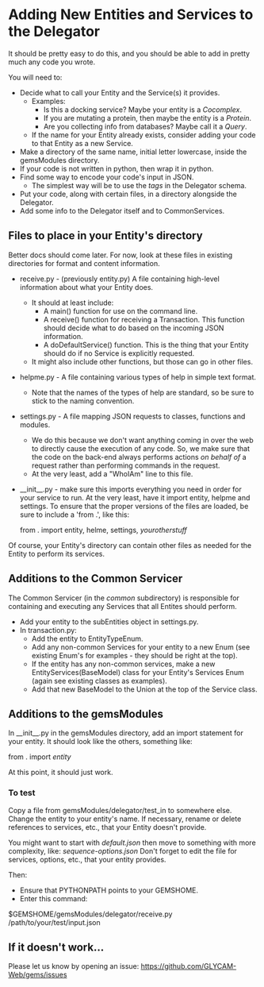 # Adding New Entities and Services to the Delegator

It should be pretty easy to do this, and you should be able to add in
pretty much any code you wrote.

You will need to:
* Decide what to call your Entity and the Service(s) it provides.
	* Examples:
		* Is this a docking service?  Maybe your entity is a _Cocomplex_.
		* If you are mutating a protein, then maybe the entity is a _Protein_.
		* Are you collecting info from databases?  Maybe call it a _Query_.
	* If the name for your Entity already exists, consider adding your
		code to that Entity as a new Service.
* Make a directory of the same name, initial letter lowercase, inside
	the gemsModules directory.
* If your code is not written in python, then wrap it in python.
* Find some way to encode your code's input in JSON.
	* The simplest way will be to use the _tags_ in the Delegator schema.
* Put your code, along with certain files, in a directory alongside
	the Delegator.
* Add some info to the Delegator itself and to CommonServices.

## Files to place in your Entity's directory

Better docs should come later.  For now, look at these files in
existing directories for format and content information.

* receive.py - (previously entity.py) A file containing high-level information about what your
	Entity does.
	* It should at least include:
		* A main() function for use on the command line.
		* A receive() function for receiving a Transaction.  This function should
			decide what to do based on the incoming JSON information.
		* A doDefaultService() function.  This is the thing that your Entity
			should do if no Service is explicitly requested.
	* It might also include other functions, but those can go in other files.
* helpme.py - A file containing various types of help in simple text format.
	* Note that the names of the types of help are standard, so be sure to
		stick to the naming convention.
* settings.py - A file mapping JSON requests to classes, functions and modules.
	* We do this because we don't want anything coming in over the web to
		directly cause the execution of any code.  So, we make sure that the code
		on the back-end always performs actions _on behalf of_ a request rather
		than performing commands in the request.
	* At the very least, add a "WhoIAm" line to this file.
* \_\_init\_\_.py - make sure this imports everything you need in order for your
		service to run.  At the very least, have it import entity, helpme and settings.
	To ensure that the proper versions of the files are loaded, be sure to include
	a 'from .', like this:

	from . import entity, helme, settings, _yourotherstuff_

Of course, your Entity's directory can contain other files as needed for the
Entity to perform its services.

## Additions to the Common Servicer

The Common Servicer (in the _common_ subdirectory) is responsible for
containing and executing any Services that all Entites should perform.

* Add your entity to the subEntities object in settings.py.
* In transaction.py:
	* Add the entity to EntityTypeEnum.
	* Add any non-common Services for your entity to a new Enum (see existing
		Enum's for examples - they should be right at the top).
	* If the entity has any non-common services, make a new
		EntityServices(BaseModel) class for your Entity's Services Enum
		(again see existing classes as examples).
	* Add that new BaseModel to the Union at the top of the Service class.

## Additions to the gemsModules

In \_\_init\_\_.py in the gemsModules directory, add an import statement
for your entity.  It should look like the others, something like:

from . import _entity_

At this point, it should just work.


### To test

Copy a file from gemsModules/delegator/test\_in to somewhere else.  Change
the entity to your entity's name.  If necessary, rename or delete references
to services, etc., that your Entity doesn't provide.

You might want to start with _default.json_ then move to something with
more complexity, like:  _sequence-options.json_  Don't forget to edit the
file for services, options, etc., that your entity provides.

Then:
* Ensure that PYTHONPATH points to your GEMSHOME.
* Enter this command:

$GEMSHOME/gemsModules/delegator/receive.py /path/to/your/test/input.json

## If it doesn't work...

Please let us know by opening an issue:
https://github.com/GLYCAM-Web/gems/issues

